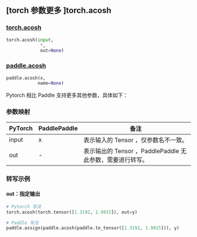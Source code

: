 ## [torch 参数更多 ]torch.acosh

### [torch.acosh](https://pytorch.org/docs/stable/generated/torch.acosh.html?highlight=acosh#torch.acosh)

```python
torch.acosh(input,
             *,
             out=None)
```

### [paddle.acosh](https://www.paddlepaddle.org.cn/documentation/docs/zh/api/paddle/acosh_cn.html#acos)

```python
paddle.acosh(x,
            name=None)
```

Pytorch 相比 Paddle 支持更多其他参数，具体如下：

### 参数映射

| PyTorch | PaddlePaddle | 备注                                                      |
| ------- | ------------ | --------------------------------------------------------- |
| input   | x            | 表示输入的 Tensor ，仅参数名不一致。                      |
| out     | -            | 表示输出的 Tensor ，PaddlePaddle 无此参数，需要进行转写。 |


### 转写示例

#### out：指定输出

```python
# Pytorch 写法
torch.acosh(torch.tensor([1.3192, 1.9915]), out=y)

# Paddle 写法
paddle.assign(paddle.acosh(paddle.to_tensor([1.3192, 1.9915])), y)
```
